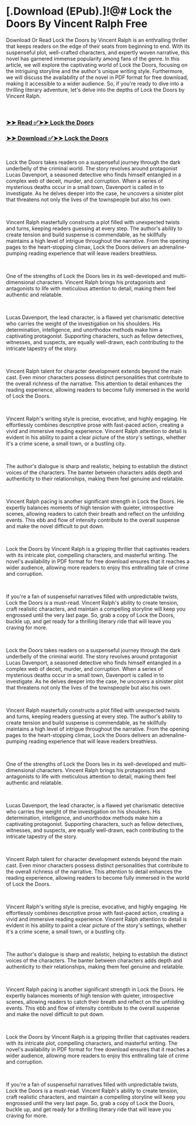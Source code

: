 # [.Download (EPub).]!@# Lock the Doors By Vincent Ralph Free

<p>Download Or Read Lock the Doors by Vincent Ralph is an enthralling thriller that keeps readers on the edge of their seats from beginning to end. With its suspenseful plot, well-crafted characters, and expertly woven narrative, this novel has garnered immense popularity among fans of the genre. In this article, we will explore the captivating world of Lock the Doors, focusing on the intriguing storyline and the author's unique writing style. Furthermore, we will discuss the availability of the novel in PDF format for free download, making it accessible to a wider audience. So, if you're ready to dive into a thrilling literary adventure, let's delve into the depths of Lock the Doors by Vincent Ralph.</p>
<p>&nbsp;</p>

### [➤➤ Read ✅➤➤ Lock the Doors](https://thehelpfulbooks.blogspot.com/id/56805052)

### [➤➤ Download ✅➤➤ Lock the Doors](https://thehelpfulbooks.blogspot.com/id/56805052)

<p>&nbsp;</p>
<p>Lock the Doors takes readers on a suspenseful journey through the dark underbelly of the criminal world. The story revolves around protagonist Lucas Davenport, a seasoned detective who finds himself entangled in a complex web of deceit, murder, and corruption. When a series of mysterious deaths occur in a small town, Davenport is called in to investigate. As he delves deeper into the case, he uncovers a sinister plot that threatens not only the lives of the townspeople but also his own.</p>
<p>&nbsp;</p>
<p>Vincent Ralph masterfully constructs a plot filled with unexpected twists and turns, keeping readers guessing at every step. The author's ability to create tension and build suspense is commendable, as he skillfully maintains a high level of intrigue throughout the narrative. From the opening pages to the heart-stopping climax, Lock the Doors delivers an adrenaline-pumping reading experience that will leave readers breathless.</p>
<p>&nbsp;</p>
<p>One of the strengths of Lock the Doors lies in its well-developed and multi-dimensional characters. Vincent Ralph brings his protagonists and antagonists to life with meticulous attention to detail, making them feel authentic and relatable.</p>
<p>&nbsp;</p>
<p>Lucas Davenport, the lead character, is a flawed yet charismatic detective who carries the weight of the investigation on his shoulders. His determination, intelligence, and unorthodox methods make him a captivating protagonist. Supporting characters, such as fellow detectives, witnesses, and suspects, are equally well-drawn, each contributing to the intricate tapestry of the story.</p>
<p>&nbsp;</p>
<p>Vincent Ralph talent for character development extends beyond the main cast. Even minor characters possess distinct personalities that contribute to the overall richness of the narrative. This attention to detail enhances the reading experience, allowing readers to become fully immersed in the world of Lock the Doors.</p>
<p>&nbsp;</p>
<p>Vincent Ralph's writing style is precise, evocative, and highly engaging. He effortlessly combines descriptive prose with fast-paced action, creating a vivid and immersive reading experience. Vincent Ralph attention to detail is evident in his ability to paint a clear picture of the story's settings, whether it's a crime scene, a small town, or a bustling city.</p>
<p>&nbsp;</p>
<p>The author's dialogue is sharp and realistic, helping to establish the distinct voices of the characters. The banter between characters adds depth and authenticity to their relationships, making them feel genuine and relatable.</p>
<p>&nbsp;</p>
<p>Vincent Ralph pacing is another significant strength in Lock the Doors. He expertly balances moments of high tension with quieter, introspective scenes, allowing readers to catch their breath and reflect on the unfolding events. This ebb and flow of intensity contribute to the overall suspense and make the novel difficult to put down.</p>
<p>&nbsp;</p>
<p>Lock the Doors by Vincent Ralph is a gripping thriller that captivates readers with its intricate plot, compelling characters, and masterful writing. The novel's availability in PDF format for free download ensures that it reaches a wider audience, allowing more readers to enjoy this enthralling tale of crime and corruption.</p>
<p>&nbsp;</p>
<p>If you're a fan of suspenseful narratives filled with unpredictable twists, Lock the Doors is a must-read. Vincent Ralph's ability to create tension, craft realistic characters, and maintain a compelling storyline will keep you engrossed until the very last page. So, grab a copy of Lock the Doors, buckle up, and get ready for a thrilling literary ride that will leave you craving for more.</p>
<p>&nbsp;</p>
<p>Lock the Doors takes readers on a suspenseful journey through the dark underbelly of the criminal world. The story revolves around protagonist Lucas Davenport, a seasoned detective who finds himself entangled in a complex web of deceit, murder, and corruption. When a series of mysterious deaths occur in a small town, Davenport is called in to investigate. As he delves deeper into the case, he uncovers a sinister plot that threatens not only the lives of the townspeople but also his own.</p>
<p>&nbsp;</p>
<p>Vincent Ralph masterfully constructs a plot filled with unexpected twists and turns, keeping readers guessing at every step. The author's ability to create tension and build suspense is commendable, as he skillfully maintains a high level of intrigue throughout the narrative. From the opening pages to the heart-stopping climax, Lock the Doors delivers an adrenaline-pumping reading experience that will leave readers breathless.</p>
<p>&nbsp;</p>
<p>One of the strengths of Lock the Doors lies in its well-developed and multi-dimensional characters. Vincent Ralph brings his protagonists and antagonists to life with meticulous attention to detail, making them feel authentic and relatable.</p>
<p>&nbsp;</p>
<p>Lucas Davenport, the lead character, is a flawed yet charismatic detective who carries the weight of the investigation on his shoulders. His determination, intelligence, and unorthodox methods make him a captivating protagonist. Supporting characters, such as fellow detectives, witnesses, and suspects, are equally well-drawn, each contributing to the intricate tapestry of the story.</p>
<p>&nbsp;</p>
<p>Vincent Ralph talent for character development extends beyond the main cast. Even minor characters possess distinct personalities that contribute to the overall richness of the narrative. This attention to detail enhances the reading experience, allowing readers to become fully immersed in the world of Lock the Doors.</p>
<p>&nbsp;</p>
<p>Vincent Ralph's writing style is precise, evocative, and highly engaging. He effortlessly combines descriptive prose with fast-paced action, creating a vivid and immersive reading experience. Vincent Ralph attention to detail is evident in his ability to paint a clear picture of the story's settings, whether it's a crime scene, a small town, or a bustling city.</p>
<p>&nbsp;</p>
<p>The author's dialogue is sharp and realistic, helping to establish the distinct voices of the characters. The banter between characters adds depth and authenticity to their relationships, making them feel genuine and relatable.</p>
<p>&nbsp;</p>
<p>Vincent Ralph pacing is another significant strength in Lock the Doors. He expertly balances moments of high tension with quieter, introspective scenes, allowing readers to catch their breath and reflect on the unfolding events. This ebb and flow of intensity contribute to the overall suspense and make the novel difficult to put down.</p>
<p>&nbsp;</p>
<p>Lock the Doors by Vincent Ralph is a gripping thriller that captivates readers with its intricate plot, compelling characters, and masterful writing. The novel's availability in PDF format for free download ensures that it reaches a wider audience, allowing more readers to enjoy this enthralling tale of crime and corruption.</p>
<p>&nbsp;</p>
<p>If you're a fan of suspenseful narratives filled with unpredictable twists, Lock the Doors is a must-read. Vincent Ralph's ability to create tension, craft realistic characters, and maintain a compelling storyline will keep you engrossed until the very last page. So, grab a copy of Lock the Doors, buckle up, and get ready for a thrilling literary ride that will leave you craving for more.</p>
<p>&nbsp;</p>
